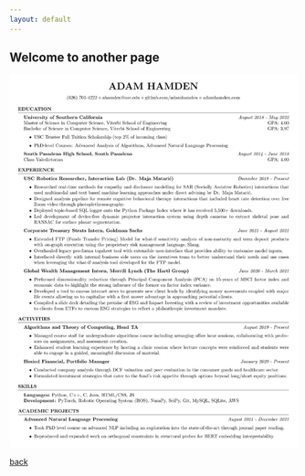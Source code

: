 ```yaml
---
layout: default
---
```


## Welcome to another page

![resume](/assets/img/Adam_Hamden_Resume_12_5_21_00001.svg)

[back](./)
